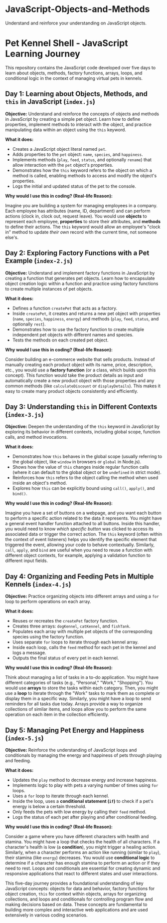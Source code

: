# JavaScript-Objects-and-Methods
Understand and reinforce your understanding on JavaScript objects.
# Pet Kennel Shell - JavaScript Learning Journey

This repository contains the JavaScript code developed over five days to learn about objects, methods, factory functions, arrays, loops, and conditional logic in the context of managing virtual pets in kennels.

## Day 1: Learning about Objects, Methods, and `this` in JavaScript (`index.js`)

**Objective:** Understand and reinforce the concepts of objects and methods in JavaScript by creating a simple pet object. Learn how to define properties, implement methods to interact with the object, and practice manipulating data within an object using the `this` keyword.

**What it does:**
- Creates a JavaScript object literal named `pet`.
- Adds properties to the `pet` object: `name`, `species`, and `happiness`.
- Implements methods (`play`, `feed`, `status`, and optionally `rename`) that allow interaction with the `pet` object's properties.
- Demonstrates how the `this` keyword refers to the object on which a method is called, enabling methods to access and modify the object's properties.
- Logs the initial and updated status of the pet to the console.

**Why would I use this in coding? (Real-life Reason):**

Imagine you are building a system for managing employees in a company. Each employee has attributes (name, ID, department) and can perform actions (clock in, clock out, request leave). You would use **objects** to represent each employee, **properties** to store their attributes, and **methods** to define their actions. The `this` keyword would allow an employee's "clock in" method to update *their own* record with the current time, not someone else's.

## Day 2: Exploring Factory Functions with a Pet Example (`index-2.js`)

**Objective:** Understand and implement factory functions in JavaScript by creating a function that generates pet objects. Learn how to encapsulate object creation logic within a function and practice using factory functions to create multiple instances of pet objects.

**What it does:**
- Defines a function `createPet` that acts as a factory.
- Inside `createPet`, it creates and returns a new pet object with properties (`name`, `species`, `happiness`, `energy`) and methods (`play`, `feed`, `status`, and optionally `rest`).
- Demonstrates how to use the factory function to create multiple independent pet objects with different names and species.
- Tests the methods on each created pet object.

**Why would I use this in coding? (Real-life Reason):**

Consider building an e-commerce website that sells products. Instead of manually creating each product object with its name, price, description, etc., you would use a **factory function** (or a class, which builds upon this concept). This function would take the product details as input and automatically create a new product object with those properties and any common methods (like `calculateDiscount` or `displayDetails`). This makes it easy to create many product objects consistently and efficiently.

## Day 3: Understanding `this` in Different Contexts (`index-3.js`)

**Objective:** Deepen the understanding of the `this` keyword in JavaScript by exploring its behavior in different contexts, including global scope, function calls, and method invocations.

**What it does:**
- Demonstrates how `this` behaves in the global scope (usually referring to the global object, like `window` in browsers or `global` in Node.js).
- Shows how the value of `this` changes inside regular function calls (where it can default to the global object or be `undefined` in strict mode).
- Reinforces how `this` refers to the object calling the method when used inside an object's method.
- Explores how `this` can be explicitly bound using `call()`, `apply()`, and `bind()`.

**Why would I use this in coding? (Real-life Reason):**

Imagine you have a set of buttons on a webpage, and you want each button to perform a specific action related to the data it represents. You might have a general event handler function attached to all buttons. Inside this handler, you would need to know *which specific button* was clicked to access its associated data or trigger the correct action. The `this` keyword (often within the context of event listeners) helps you identify the specific element that triggered the event, allowing your code to behave contextually. Similarly, `call`, `apply`, and `bind` are useful when you need to reuse a function with different object contexts, for example, applying a validation function to different input fields.

## Day 4: Organizing and Feeding Pets in Multiple Kennels (`index-4.js`)

**Objective:** Practice organizing objects into different arrays and using a `for` loop to perform operations on each array.

**What it does:**
- Reuses or recreates the `createPet` factory function.
- Creates three arrays: `dogKennel`, `catKennel`, and `fishTank`.
- Populates each array with multiple pet objects of the corresponding species using the factory function.
- Uses separate `for` loops to iterate through each kennel array.
- Inside each loop, calls the `feed` method for each pet in the kennel and logs a message.
- Outputs the final status of every pet in each kennel.

**Why would I use this in coding? (Real-life Reason):**

Think about managing a list of tasks in a to-do application. You might have different categories of tasks (e.g., "Personal," "Work," "Shopping"). You would use **arrays** to store the tasks within each category. Then, you might use a **loop** to iterate through the "Work" tasks to mark them as complete or display them in a specific way. Similarly, you might have a loop to send reminders for all tasks due today. Arrays provide a way to organize collections of similar items, and loops allow you to perform the same operation on each item in the collection efficiently.

## Day 5: Managing Pet Energy and Happiness (`index-5.js`)

**Objective:** Reinforce the understanding of JavaScript loops and conditionals by managing the energy and happiness of pets through playing and feeding.

**What it does:**
- Updates the `play` method to decrease energy and increase happiness.
- Implements logic to play with pets a varying number of times using `for` loops.
- Uses a `for` loop to iterate through each kennel.
- Inside the loop, uses a **conditional statement (`if`)** to check if a pet's energy is below a certain threshold.
- Only feeds the pets with low energy by calling their `feed` method.
- Logs the status of each pet after playing and after conditional feeding.

**Why would I use this in coding? (Real-life Reason):**

Consider a game where you have different characters with health and stamina. You might have a loop that checks the health of all characters. If a character's health is low (a **condition**), you might trigger a healing action. Similarly, when a character performs an action like running (similar to `play`), their stamina (like `energy`) decreases. You would use **conditional logic** to determine if a character has enough stamina to perform an action or if they need to rest. Loops and conditionals are essential for creating dynamic and responsive applications that react to different states and user interactions.

This five-day journey provides a foundational understanding of key JavaScript concepts: objects for data and behavior, factory functions for object creation, `this` for context within objects, arrays for organizing collections, and loops and conditionals for controlling program flow and making decisions based on data. These concepts are fundamental to building more complex and interactive web applications and are used extensively in various coding scenarios.